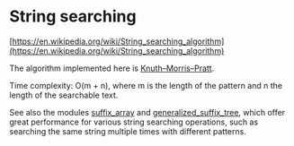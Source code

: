 # String searching

[https://en.wikipedia.org/wiki/String_searching_algorithm](https://en.wikipedia.org/wiki/String_searching_algorithm)

The algorithm implemented here is [Knuth–Morris–Pratt](https://en.wikipedia.org/wiki/Knuth%E2%80%93Morris%E2%80%93Pratt_algorithm).

Time complexity: O(m + n), where m is the length of the pattern and n the length of the searchable text.

See also the modules [suffix_array](.//suffix_array) and [generalized_suffix_tree](../generalized_suffix_tree), which offer great performance for various string searching operations, such as searching the same string multiple times with different patterns.
